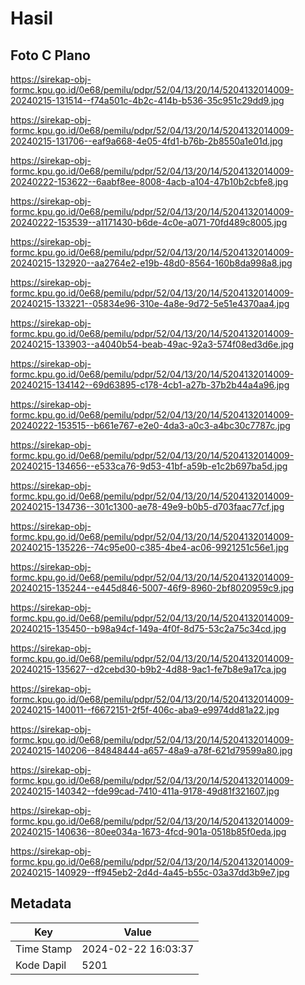 # Hasil

## Foto C Plano

https://sirekap-obj-formc.kpu.go.id/0e68/pemilu/pdpr/52/04/13/20/14/5204132014009-20240215-131514--f74a501c-4b2c-414b-b536-35c951c29dd9.jpg

https://sirekap-obj-formc.kpu.go.id/0e68/pemilu/pdpr/52/04/13/20/14/5204132014009-20240215-131706--eaf9a668-4e05-4fd1-b76b-2b8550a1e01d.jpg

https://sirekap-obj-formc.kpu.go.id/0e68/pemilu/pdpr/52/04/13/20/14/5204132014009-20240222-153622--6aabf8ee-8008-4acb-a104-47b10b2cbfe8.jpg

https://sirekap-obj-formc.kpu.go.id/0e68/pemilu/pdpr/52/04/13/20/14/5204132014009-20240222-153539--a1171430-b6de-4c0e-a071-70fd489c8005.jpg

https://sirekap-obj-formc.kpu.go.id/0e68/pemilu/pdpr/52/04/13/20/14/5204132014009-20240215-132920--aa2764e2-e19b-48d0-8564-160b8da998a8.jpg

https://sirekap-obj-formc.kpu.go.id/0e68/pemilu/pdpr/52/04/13/20/14/5204132014009-20240215-133221--05834e96-310e-4a8e-9d72-5e51e4370aa4.jpg

https://sirekap-obj-formc.kpu.go.id/0e68/pemilu/pdpr/52/04/13/20/14/5204132014009-20240215-133903--a4040b54-beab-49ac-92a3-574f08ed3d6e.jpg

https://sirekap-obj-formc.kpu.go.id/0e68/pemilu/pdpr/52/04/13/20/14/5204132014009-20240215-134142--69d63895-c178-4cb1-a27b-37b2b44a4a96.jpg

https://sirekap-obj-formc.kpu.go.id/0e68/pemilu/pdpr/52/04/13/20/14/5204132014009-20240222-153515--b661e767-e2e0-4da3-a0c3-a4bc30c7787c.jpg

https://sirekap-obj-formc.kpu.go.id/0e68/pemilu/pdpr/52/04/13/20/14/5204132014009-20240215-134656--e533ca76-9d53-41bf-a59b-e1c2b697ba5d.jpg

https://sirekap-obj-formc.kpu.go.id/0e68/pemilu/pdpr/52/04/13/20/14/5204132014009-20240215-134736--301c1300-ae78-49e9-b0b5-d703faac77cf.jpg

https://sirekap-obj-formc.kpu.go.id/0e68/pemilu/pdpr/52/04/13/20/14/5204132014009-20240215-135226--74c95e00-c385-4be4-ac06-9921251c56e1.jpg

https://sirekap-obj-formc.kpu.go.id/0e68/pemilu/pdpr/52/04/13/20/14/5204132014009-20240215-135244--e445d846-5007-46f9-8960-2bf8020959c9.jpg

https://sirekap-obj-formc.kpu.go.id/0e68/pemilu/pdpr/52/04/13/20/14/5204132014009-20240215-135450--b98a94cf-149a-4f0f-8d75-53c2a75c34cd.jpg

https://sirekap-obj-formc.kpu.go.id/0e68/pemilu/pdpr/52/04/13/20/14/5204132014009-20240215-135627--d2cebd30-b9b2-4d88-9ac1-fe7b8e9a17ca.jpg

https://sirekap-obj-formc.kpu.go.id/0e68/pemilu/pdpr/52/04/13/20/14/5204132014009-20240215-140011--f6672151-2f5f-406c-aba9-e9974dd81a22.jpg

https://sirekap-obj-formc.kpu.go.id/0e68/pemilu/pdpr/52/04/13/20/14/5204132014009-20240215-140206--84848444-a657-48a9-a78f-621d79599a80.jpg

https://sirekap-obj-formc.kpu.go.id/0e68/pemilu/pdpr/52/04/13/20/14/5204132014009-20240215-140342--fde99cad-7410-411a-9178-49d81f321607.jpg

https://sirekap-obj-formc.kpu.go.id/0e68/pemilu/pdpr/52/04/13/20/14/5204132014009-20240215-140636--80ee034a-1673-4fcd-901a-0518b85f0eda.jpg

https://sirekap-obj-formc.kpu.go.id/0e68/pemilu/pdpr/52/04/13/20/14/5204132014009-20240215-140929--ff945eb2-2d4d-4a45-b55c-03a37dd3b9e7.jpg


## Metadata

| Key        | Value               |
| ---------- | ------------------- |
| Time Stamp | 2024-02-22 16:03:37 |
| Kode Dapil | 5201                |



